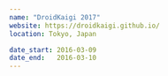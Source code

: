 ```yaml
---
name: "DroidKaigi 2017"
website: https://droidkaigi.github.io/
location: Tokyo, Japan

date_start: 2016-03-09
date_end:   2016-03-10
---
```

